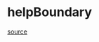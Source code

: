 # helpBoundary

[source](github.com/OpenFOAM-jp/OpenFOAM-utilities-tutorials-jp/blob/master/v1906/miscellaneous/foamHelp/helpTypes/lnInclude/helpBoundary.C/helpBoundary.C)



